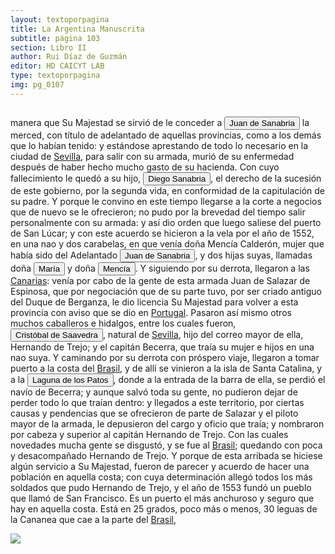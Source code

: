 ```yaml
---
layout: textoporpagina
title: La Argentina Manuscrita
subtitle: página 103
section: Libro II
author: Rui Díaz de Guzmán
editor: HD CAICYT LAB
type: textoporpagina
img: pg_0107
---
```


<div class="row">
    <div class="column">
<p>manera que Su Majestad se sirvió de le conceder a <button class="balloon" data-balloon-pos="up" data-balloon-length="large" data-balloon="Vecino de Trujillo; es nombrado Adelantado de estas provincias: muere en Sevilla, mientras se preparaba a pasar a América.">Juan de Sanabria</button> la merced, con título de adelantado de aquellas provincias, como a los demás que lo habían tenido: y estándose aprestando de todo lo necesario en la ciudad de <a href="https://recogito.pelagios.org/document/wzqxhk0h3vpikm/part/1/edit#603e8607-9a19-46e1-98a9-4c8caf8f3918" target="_blank">Sevilla</a>, para salir con su armada, murió de su enfermedad después de haber hecho mucho gasto de su hacienda. Con cuyo fallecimiento le quedó a su hijo, <button class="balloon" data-balloon-pos="up" data-balloon-length="large" data-balloon="Hijo de Juan de Sanabria; es nombrado para reemplazarle.">Diego Sanabria</button>, el derecho de la sucesión de este gobierno, por la segunda vida, en conformidad de la capitulación de su padre. Y porque le convino en este tiempo llegarse a la corte a negocios que de nuevo se le ofrecieron; no pudo por la brevedad del tiempo salir personalmente con su armada: y así dio orden que luego saliese del puerto de San Lúcar; y con este acuerdo se hicieron a la vela por el año de 1552, en una nao y dos carabelas, en que venía doña Mencía Calderón, mujer que había sido del Adelantado <button class="balloon" data-balloon-pos="up" data-balloon-length="large" data-balloon="Vecino de Trujillo; es nombrado Adelantado de estas provincias: muere en Sevilla, mientras se preparaba a pasar a América.">Juan de Sanabria</button>, y dos hijas suyas, llamadas doña <button class="balloon" data-balloon-pos="up" data-balloon-length="large" data-balloon="Sanabria (María y Mencía). Hijas del Adelantado Juan de Sanabria, pasan con su madre a América. Llegan a la laguna de los Patos. María casa con Hernando del Trejo, y es madre de Hernando, Obispo del Tucumán">María</button> y doña <button class="balloon" data-balloon-pos="up" data-balloon-length="large" data-balloon="Sanabria (María y Mencía). Hijas del Adelantado Juan de Sanabria, pasan con su madre a América. Llegan a la laguna de los Patos. María casa con Hernando del Trejo, y es madre de Hernando, Obispo del Tucumán">Mencía</button>. Y siguiendo por su derrota, llegaron a las <a href="https://recogito.pelagios.org/document/wzqxhk0h3vpikm/part/1/edit#e66050ab-1e72-45c8-af4f-878ad50db417" target="_blank">Canarias</a>: venía por cabo de la gente de esta armada Juan de Salazar de Espinosa, que por negociación que de su parte tuvo, por ser criado antiguo del Duque de Berganza, le dio licencia Su Majestad para volver a esta provincia con aviso que se dio en <a href="https://recogito.pelagios.org/document/wzqxhk0h3vpikm/part/1/edit#8b5ca8b6-f8fe-489d-907f-c2f16bda0e4b" target="_blank">Portugal</a>. Pasaron así mismo otros muchos caballeros e hidalgos, entre los cuales fueron, <button class="balloon" data-balloon-pos="up" data-balloon-length="large" data-balloon="Natural de Sevilla; hijo del correo mayor de aquella ciudad; pasa a América en la armada de Sanabria. Acompaña al Gobernador Vergara al Perú, con su mujer e hijos.">Cristóbal de Saavedra</button>, natural de <a href="https://recogito.pelagios.org/document/wzqxhk0h3vpikm/part/1/edit#631fecad-76b2-4e59-92ac-13016875e893" target="_blank">Sevilla</a>, hijo del correo mayor de ella, Hernando de Trejo; y el capitán Becerra, que traía su mujer e hijos en una nao suya. Y caminando por su derrota con próspero viaje, llegaron a tomar puerto a la costa del <a href="https://recogito.pelagios.org/document/wzqxhk0h3vpikm/part/1/edit#e550ec31-c0d3-4865-b9e5-0649e33f7628" target="_blank">Brasil</a>, y de allí se vinieron a la isla de Santa Catalina, y a la <button class="balloon" data-balloon-pos="up" data-balloon-length="large" data-balloon="Puede referir a la logoa do Imaruí en Santa Catalina, muy próximo a la isla.">Laguna de los Patos</button>, donde a la entrada de la barra de ella, se perdió el navío de Becerra; y aunque salvó toda su gente, no pudieron dejar de perder todo lo que traían dentro: y llegados a este territorio, por ciertas causas y pendencias que se ofrecieron de parte de Salazar y el piloto mayor de la armada, le depusieron del cargo y oficio que traía; y nombraron por cabeza y superior al capitán Hernando de Trejo. Con las cuales novedades mucha gente se disgustó, y se fue al <a href="https://recogito.pelagios.org/document/wzqxhk0h3vpikm/part/1/edit#a8997479-0289-431b-bfeb-17cdfaa498f4" target="_blank">Brasil</a>; quedando con poca y desacompañado Hernando de Trejo. Y porque de esta arribada se hiciese algún servicio a Su Majestad, fueron de parecer y acuerdo de hacer una población en aquella costa; con cuya determinación allegó todos los más soldados que pudo Hernando de Trejo, y el año de 1553 fundó un pueblo que llamó de San Francisco. Es un puerto el más anchuroso y seguro que hay en aquella costa. Está en 25 grados, poco más o menos, 30 leguas de la Cananea que cae a la parte del <a href="https://recogito.pelagios.org/document/wzqxhk0h3vpikm/part/1/edit#d9bd53c3-666f-49cc-9db0-b39f30afcceb" target="_blank">Brasil</a>, </p></div>

<div class="column">
<a href="{{site.baseurl}}/assets/img/argentina_manuscrita/{{page.img}}.jpg"><img src="{{site.baseurl}}/assets/img/argentina_manuscrita/{{page.img}}.jpg"></a>
    </div>
</div>